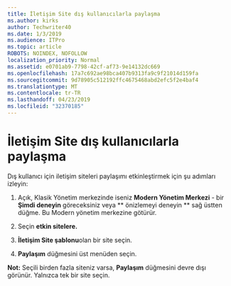 ```yaml
---
title: İletişim Site dış kullanıcılarla paylaşma
ms.author: kirks
author: Techwriter40
ms.date: 1/3/2019
ms.audience: ITPro
ms.topic: article
ROBOTS: NOINDEX, NOFOLLOW
localization_priority: Normal
ms.assetid: e0701ab9-7798-42cf-af73-9e14132dc669
ms.openlocfilehash: 17a7c692ae98bca407b9313fa9c9f21014d159fa
ms.sourcegitcommit: 9d78905c512192ffc4675468abd2efc5f2e4baf4
ms.translationtype: MT
ms.contentlocale: tr-TR
ms.lasthandoff: 04/23/2019
ms.locfileid: "32370185"
---
```

# <a name="share-a-communication-site-with-external-users"></a>İletişim Site dış kullanıcılarla paylaşma

Dış kullanıcı için iletişim siteleri paylaşımı etkinleştirmek için şu adımları izleyin: 
  
1. Açık, Klasik Yönetim merkezinde iseniz **Modern Yönetim Merkezi** - bir **Şimdi deneyin** göreceksiniz veya ** önizlemeyi deneyin ** sağ üstten düğme. Bu Modern yönetim merkezine götürür. 
  
2. Seçin **etkin sitelere.**
  
3. **İletişim Site şablonu**olan bir site seçin. 
  
4. **Paylaşım** düğmesini üst menüden seçin. 
  
 **Not:** Seçili birden fazla siteniz varsa, **Paylaşım** düğmesini devre dışı görünür. Yalnızca tek bir site seçin. 
  

